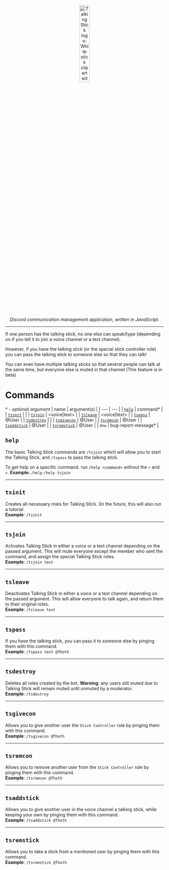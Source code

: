 <p align="center">
  <br>
  <img width="25%" src="https://github.com/xero-lib/TalkingStick/assets/54485853/ff35b853-c785-4b57-af6c-30bd6715a088" alt="Talking Stick logo: White stick clipart with light blue background.">
</p>
<p align="center">
<em>Discord communication management application, written in JavaScript.</em>

---
If one person has the talking stick, no one else can speak/type (depending on if you tell it to join a voice channel or a text channel).

However, if you have the talking stick (or the special stick controller role) you can pass the talking stick to someone else so that they can talk!

You can even have multiple talking sticks so that several people can talk at the same time, but everyone else is muted in that channel (This feature is in beta)

# Commands
<em>\* - optional argument</em>
| name | argument(s) |
| --- | --- | 
| [`help`](#help) | command* |
| [`tsinit`](#tsinit) | |
| [`tsjoin`](#tsjoin) | <voice\|text> |
| [`tsleave`](#tsleave) | <voice\|text> |
| [`tspass`](#tspass) | @User |
| [`tsdestroy`](#tsdestroy) | |
| [`tsgivecon`](#tsgivecon) | @User |
| [`tsremcon`](#tsremcon) | @User |
| [`tsaddstick`](#tsaddstick) | @User |
| [`tsremstick`](#tsremstick) | @User |
| `dnw` | bug-report-message* |


## `help`
The basic Talking Stick commands are `/tsjoin` which will allow you to start the Talking Stick, and `/tspass` to pass the talking stick.

To get help on a specific command, run `/help <command>` without the `<` and `>`.
**Example:**
`/help`
`/help tsjoin`

---

## `tsinit`
Creates all necessary roles for Talking Stick. (In the future, this will also run a tutorial
<br>
**Example**:
`/tsinit`

---

## `tsjoin`
Activates Talking Stick in either a voice or a text channel depending on the passed argument. This will mute everyone except the member who sent the command, and assign the special Talking Stick roles.
<br>
**Example**:
`/tsjoin text`

---

## `tsleave`
Deactivates Talking Stick in either a voice or a text channel depending on the passed argument. This will allow everyone to talk again, and return them to their original roles.
<br>
**Example**:
`/tsleave text`

---

## `tspass`
If you have the talking stick, you can pass it to someone else by pinging them with this command.
<br>
**Example**:
`/tspass text @Thoth`

---

## `tsdestroy`
Deletes all roles created by the bot. **Warning**: any users still muted due to Talking Stick will remain muted until unmuted by a moderator.
<br>
**Example**:
`/tsdestroy`

---

## `tsgivecon`
Allows you to give another user the `Stick Controller` role by pinging them with this command.
<br>
**Example**:
`/tsgivecon @Thoth`

---

## `tsremcon`
Allows you to remove another user from the `Stick Controller` role by pinging them with this command.
<br>
**Example**:
`/tsremcon @Thoth`

---

## `tsaddstick`
Allows you to give another user in the voice channel a talking stick, while keeping your own by pinging them with this command.
<br>
**Example**:
`/tsaddstick @Thoth`

---

## `tsremstick`
Allows you to take a stick from a mentioned user by pinging them with this command.
<br>
**Example**:
`/tsremstick @Thoth`
